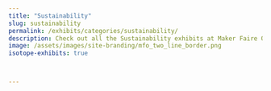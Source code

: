 ```yaml
---
title: "Sustainability"
slug: sustainability
permalink: /exhibits/categories/sustainability/
description: Check out all the Sustainability exhibits at Maker Faire Orlando!
image: /assets/images/site-branding/mfo_two_line_border.png
isotope-exhibits: true



---
```

